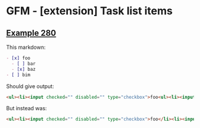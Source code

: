 # GFM - [extension] Task list items

## [Example 280](https://github.github.com/gfm/#example-280)

This markdown:

````````````markdown
- [x] foo
  - [ ] bar
  - [x] baz
- [ ] bim
````````````

Should give output:

````````````html
<ul><li><input checked="" disabled="" type="checkbox">foo<ul><li><input disabled="" type="checkbox">bar</li><li><input checked="" disabled="" type="checkbox">baz</li></ul></li><li><input disabled="" type="checkbox">bim</li></ul>
````````````

But instead was:

````````````html
<ul><li><input checked="" disabled="" type="checkbox">foo</li><li><input disabled="" type="checkbox">bar</li><li><input checked="" disabled="" type="checkbox">baz</li><li><input disabled="" type="checkbox">bim</li></ul>
````````````
